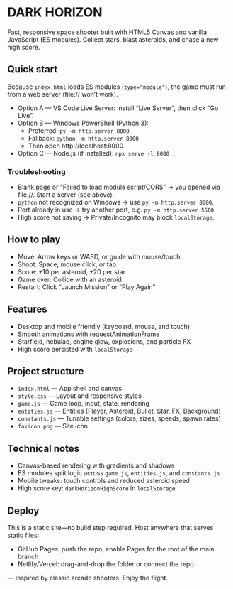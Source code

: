 # DARK HORIZON

Fast, responsive space shooter built with HTML5 Canvas and vanilla JavaScript (ES modules). Collect stars, blast asteroids, and chase a new high score.

## Quick start

Because `index.html` loads ES modules (`type="module"`), the game must run from a web server (file:// won’t work).

- Option A — VS Code Live Server: install “Live Server”, then click “Go Live”.
- Option B — Windows PowerShell (Python 3):
  - Preferred: `py -m http.server 8000`
  - Fallback: `python -m http.server 8000`
  - Then open http://localhost:8000
- Option C — Node.js (if installed): `npx serve -l 8000 .`

### Troubleshooting

- Blank page or “Failed to load module script/CORS” → you opened via file://. Start a server (see above).
- `python` not recognized on Windows → use `py -m http.server 8000`.
- Port already in use → try another port, e.g. `py -m http.server 5500`.
- High score not saving → Private/Incognito may block `localStorage`.

## How to play

- Move: Arrow keys or WASD, or guide with mouse/touch
- Shoot: Space, mouse click, or tap
- Score: +10 per asteroid, +20 per star
- Game over: Collide with an asteroid
- Restart: Click “Launch Mission” or “Play Again”

## Features

- Desktop and mobile friendly (keyboard, mouse, and touch)
- Smooth animations with requestAnimationFrame
- Starfield, nebulae, engine glow, explosions, and particle FX
- High score persisted with `localStorage`

## Project structure

- `index.html` — App shell and canvas
- `style.css` — Layout and responsive styles
- `game.js` — Game loop, input, state, rendering
- `entities.js` — Entities (Player, Asteroid, Bullet, Star, FX, Background)
- `constants.js` — Tunable settings (colors, sizes, speeds, spawn rates)
- `favicon.png` — Site icon

## Technical notes

- Canvas-based rendering with gradients and shadows
- ES modules split logic across `game.js`, `entities.js`, and `constants.js`
- Mobile tweaks: touch controls and reduced asteroid speed
- High score key: `darkHorizonHighScore` in `localStorage`

## Deploy

This is a static site—no build step required. Host anywhere that serves static files:

- GitHub Pages: push the repo, enable Pages for the root of the main branch
- Netlify/Vercel: drag-and-drop the folder or connect the repo

— Inspired by classic arcade shooters. Enjoy the flight.
